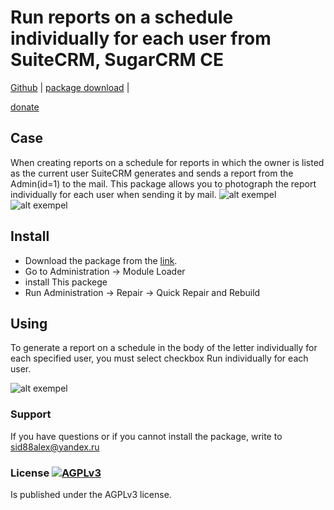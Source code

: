 # Run reports on a schedule individually for each user from SuiteCRM, SugarCRM CE

[Github](https://github.com/SidorkinAlex/scheduled_reports_from_user) | 
[package download](https://github.com/SidorkinAlex/scheduled_reports_from_user/releases/download/1.00/customRun_scheduled_reports.zip) |

[donate](https://money.yandex.ru/to/4100115729786878)

## Case

When creating reports on a schedule for reports in which the owner is listed as the current user SuiteCRM generates and sends a report from the Admin(id=1) to the mail.
This package allows you to photograph the report individually for each user when sending it by mail.
![alt exempel](https://downloader.disk.yandex.ru/preview/1d9f579dd891062cb2777235e2517a6cebd056977fb625723fdfa99054fd4086/5f3a6ff7/oTzhr_qnQWaS1b6seIU3UFoCe-bp2B5nUOZ2_MvCDvGKUWxG2_LCbaZZ5txmFQP97cRKbiGb12WVu7U7e0Ejiw==?uid=0&filename=screenshot-0.0.0.0-2020.08.17-09_59_14+%281%29.png&disposition=inline&hash=&limit=0&content_type=image%2Fpng&tknv=v2&owner_uid=1150865922&size=800x800)
![alt exempel](https://downloader.disk.yandex.ru/preview/bed8e2dafdc57803c7388b4c31e7f311cdf4a25ec63a58e276ae81f3d37430e2/5f3a6b17/q23fRa3bujPrOUKirmnDUQ1rxxz5ijdeBI0y_Pv0NK1G8zBQj-jXoi0VRAHnGLZz818hmzQgdCI_Qt5xtsi4Zg==?uid=0&filename=screenshot-0.0.0.0-2020.08.17-09_59_14.png&disposition=inline&hash=&limit=0&content_type=image%2Fpng&tknv=v2&owner_uid=1150865922&size=400x400)

## Install
* Download the package from the [link](https://github.com/SidorkinAlex/scheduled_reports_from_user/releases/download/1.00/customRun_scheduled_reports.zip).
* Go to Administration -> Module Loader
* install This packege
* Run Administration -> Repair -> Quick Repair and Rebuild

## Using

To generate a report on a schedule in the body of the letter individually for each specified user, you must select checkbox Run individually for each user.

![alt exempel](https://downloader.disk.yandex.ru/preview/bed8e2dafdc57803c7388b4c31e7f311cdf4a25ec63a58e276ae81f3d37430e2/5f3a6b17/q23fRa3bujPrOUKirmnDUQ1rxxz5ijdeBI0y_Pv0NK1G8zBQj-jXoi0VRAHnGLZz818hmzQgdCI_Qt5xtsi4Zg==?uid=0&filename=screenshot-0.0.0.0-2020.08.17-09_59_14.png&disposition=inline&hash=&limit=0&content_type=image%2Fpng&tknv=v2&owner_uid=1150865922&size=400x400)


### Support ###

If you have questions or if you cannot install the package, write to <sid88alex@yandex.ru>

### License [![AGPLv3](https://img.shields.io/github/license/suitecrm/suitecrm.svg)](./LICENSE.txt)

Is published under the AGPLv3 license.




